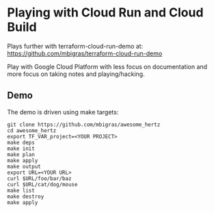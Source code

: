 # Playing with Cloud Run and Cloud Build

Plays further with terraform-cloud-run-demo at:
https://github.com/mbigras/terraform-cloud-run-demo

Play with Google Cloud Platform with less focus on documentation and more focus on taking notes and playing/hacking.

## Demo

The demo is driven using make targets:

```
git clone https://github.com/mbigras/awesome_hertz
cd awesome_hertz
export TF_VAR_project=<YOUR PROJECT>
make deps
make init
make plan
make apply
make output
export URL=<YOUR URL>
curl $URL/foo/bar/baz
curl $URL/cat/dog/mouse
make list
make destroy
make apply
```
